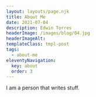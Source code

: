 ```yaml
---
layout: layouts/page.njk
title: About Me
date: 2021-07-04
description: Edwin Torres
headerImage: /images/blog/04.jpg
headerImageAlt: 
templateClass: tmpl-post
tags:
  - about-me
eleventyNavigation:
  key: about
  order: 3
---
```


I am a person that writes stuff.
